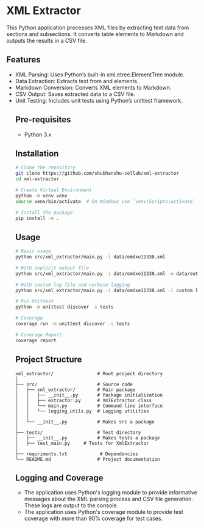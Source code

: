 # XML Extractor

This Python application processes XML files by extracting text data from sections and subsections. It converts table elements to Markdown and outputs the results in a CSV file.

## Features

- XML Parsing: Uses Python’s built-in xml.etree.ElementTree module.
- Data Extraction: Extracts text from <omsection> and <block> elements.
- Markdown Conversion: Converts XML <table> elements to Markdown.
- CSV Output: Saves extracted data to a CSV file.
- Unit Testing: Includes unit tests using Python’s unittest framework.

## Pre-requisites
 - Python 3.x

## Installation

```bash
# Clone the repository
git clone https://github.com/shubhanshu-collab/xml-extractor
cd xml-extractor

# Create Virtual Environment
python -m venv venv
source venv/bin/activate  # On Windows use `venv\Scripts\activate`

# Install the package
pip install -e .
```

## Usage

```bash
# Basic usage
python src/xml_extractor/main.py -i data/omdxe11330.xml

# With explicit output file
python src/xml_extractor/main.py -i data/omdxe11330.xml -o data/output.md

# With custom log file and verbose logging
python src/xml_extractor/main.py -i data/omdxe11330.xml -l custom.log -v

# Run Unittest
python -m unittest discover -s tests

# Coverage
coverage run -m unittest discover -s tests

# Coverage Report
coverage report
```

## Project Structure

```
xml_extractor/                # Root project directory
│
├── src/                      # Source code
│   ├── xml_extractor/        # Main package
│   │   ├── __init__.py       # Package initialization
│   │   ├── extractor.py      # XmlExtractor class
│   │   └── main.py           # Command-line interface
│   │   └── logging_utils.py  # Logging utilities
│   │
│   └── __init__.py           # Makes src a package
│
├── tests/                    # Test directory
│   ├── __init__.py           # Makes tests a package
│   ├── test_main.py     # Tests for XmlExtractor
│
├── requriments.txt            # Dependencies
└── README.md                 # Project documentation
```

 ## Logging and Coverage

   - The application uses Python's logging module to provide informative messages about the XML parsing process and CSV file  generation. These logs are output to the console.
   - The application uses Python's coverage module to provide test coverage with more than 90% coverage for test cases.

